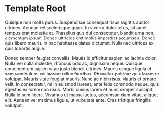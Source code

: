# Template Root

Quisque non mollis purus. Suspendisse consequat risus sagittis auctor ultrices. Aenean vel scelerisque quam. In viverra dolor tellus, sit amet tempus erat molestie at. Phasellus quis dui consectetur, blandit urna non, elementum ipsum. Donec ultricies erat mollis imperdiet accumsan. Donec quis libero mauris. In hac habitasse platea dictumst. Nulla nec ultrices ex, quis lobortis augue.

Donec semper feugiat convallis. Mauris id efficitur sapien, ac lacinia dolor. Nulla vel nulla molestie, rhoncus odio ac, dignissim neque. Quisque condimentum sapien vitae justo blandit ultrices. Mauris congue ligula et sem vestibulum, vel laoreet tellus faucibus. Phasellus pulvinar quis lorem ut volutpat. Mauris vitae feugiat mauris. Nunc ac nibh risus. Mauris et ornare velit. In consectetur, mi in euismod laoreet, ante felis commodo neque, quis egestas ex lorem non risus. Morbi cursus lorem et nunc semper suscipit. Nulla id sem libero. Vivamus ut massa luctus, accumsan diam vitae, aliquet elit. Aenean vel maximus ligula, ut vulputate ante. Cras tristique fringilla volutpat.
